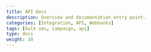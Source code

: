 ```yaml
---
title: API Docs
description: Overview and documentation entry point.
categories: [Integration, API, Webhooks]
tags: [bulk sms, campaign, api]
type: docs
weight: 10
---
```


<!-- ## Quick Links
- [Bulk SMS Campaign Swagger`](/seax/docs/bulk-sms-api/)
